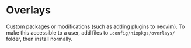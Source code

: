 # Overlays

Custom packages or modifications (such as adding plugins to neovim).
To make this accessible to a user, add files to `.config/nixpkgs/overlays/` folder, then install normally.
